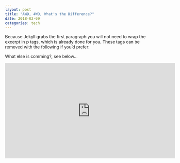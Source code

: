 ```yaml
---
layout: post
title: "AWD, 4WD, What's the Difference?"
date: 2018-02-09
categories: tech
---
```

Because Jekyll grabs the first paragraph you will not need to wrap the excerpt in p tags, which is already done for you. These tags can be removed with the following if you’d prefer:


What else is comming?, see below…

<iframe width="560" height="315" src="https://www.youtube.com/embed/zsTS0f19mp8" frameborder="0" allow="autoplay; encrypted-media" allowfullscreen></iframe>
